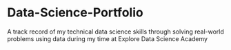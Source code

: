 # Data-Science-Portfolio
A track record of my technical data science skills through solving real-world problems using data during my time at Explore Data Science Academy

